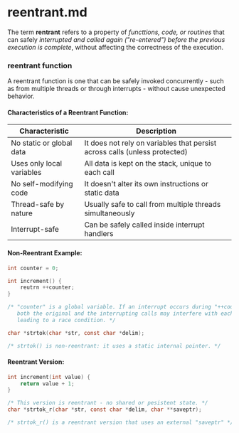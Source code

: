 # reentrant.md 
The term **rentrant** refers to a property of *functtions, code, or routines* that can safely *interrupted and called again ("re-entered") before the previous execution is complete*, without affecting the correctness of the execution.

### reentrant function
A reentrant function is one that can be safely invoked concurrently - such as from multiple threads or through interrupts - without cause unexpected behavior.

#### Characteristics of a Reentrant Function:
|Characteristic|Description|
|---|---|
|No static or global data|It does not rely on variables that persist across calls (unless protected)|
|Uses only local variables|All data is kept on the stack, unique to each call|
|No self-modifying code|It doesn't alter its own instructions or static data|
|Thread-safe by nature|Usually safe to call from multiple threads simultaneously|
|Interrupt-safe|Can be safely called inside interrupt handlers|

#### Non-Reentrant Example:
```c
int counter = 0;

int increment() {
    reutrn ++counter;
}

/* "counter" is a global variable. If an interrupt occurs during "++counter",
   both the original and the interrupting calls may interfere with each other,
   leading to a race condition. */

char *strtok(char *str, const char *delim);

/* strtok() is non-reentrant: it uses a static internal pointer. */
```

#### Reentrant Version:
```c
int increment(int value) {
    return value + 1;
}

/* This version is reentrant - no shared or pesistent state. */
char *strtok_r(char *str, const char *delim, char **saveptr);

/* strtok_r() is a reentrant version that uses an external "saveptr" */
```


